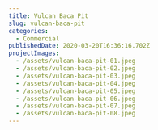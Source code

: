 ```yaml
---
title: Vulcan Baca Pit
slug: vulcan-baca-pit
categories:
  - Commercial
publishedDate: 2020-03-20T16:36:16.702Z
projectImages:
  - /assets/vulcan-baca-pit-01.jpeg
  - /assets/vulcan-baca-pit-02.jpeg
  - /assets/vulcan-baca-pit-03.jpeg
  - /assets/vulcan-baca-pit-04.jpeg
  - /assets/vulcan-baca-pit-05.jpeg
  - /assets/vulcan-baca-pit-06.jpeg
  - /assets/vulcan-baca-pit-07.jpeg
  - /assets/vulcan-baca-pit-08.jpeg
---
```

